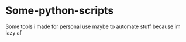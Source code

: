 # Some-python-scripts
Some tools i made for personal use maybe to automate stuff because im lazy af 

